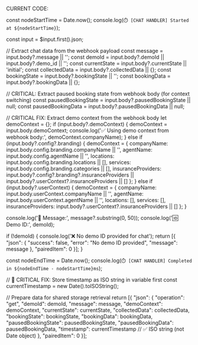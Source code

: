 CURRENT CODE:

const nodeStartTime = Date.now();
console.log(`⏱️ [CHAT HANDLER] Started at ${nodeStartTime}`);

const input = $input.first().json;

// Extract chat data from the webhook payload
const message = input.body?.message || '';
const demoId = input.body?.demoId || input.body?.demo_id || '';
const currentState = input.body?.currentState || 'initial';
const collectedData = input.body?.collectedData || {};
const bookingState = input.body?.bookingState || '';
const bookingData = input.body?.bookingData || {};

// CRITICAL: Extract paused booking state from webhook body (for context switching)
const pausedBookingState = input.body?.pausedBookingState || null;
const pausedBookingData = input.body?.pausedBookingData || null;

// CRITICAL FIX: Extract demo context from the webhook body
let demoContext = {};
if (input.body?.demoContext) {
  demoContext = input.body.demoContext;
  console.log('✅ Using demo context from webhook body:', demoContext.companyName);
} else if (input.body?.config?.branding) {
  demoContext = {
    companyName: input.body.config.branding.companyName || '',
    agentName: input.body.config.agentName || '',
    locations: input.body.config.branding.locations || [],
    services: input.body.config.branding.categories || [],
    insuranceProviders: input.body?.config?.branding?.insuranceProviders || input.body?.userContext?.insuranceProviders || []
  };
} else if (input.body?.userContext) {
  demoContext = {
    companyName: input.body.userContext.companyName || '',
    agentName: input.body.userContext.agentName || '',
    locations: [],
    services: [],
    insuranceProviders: input.body?.userContext?.insuranceProviders || []
  };
}

console.log('💬 Message:', message?.substring(0, 50));
console.log('🆔 Demo ID:', demoId);

if (!demoId) {
  console.log('❌ No demo ID provided for chat');
  return [{
    "json": {
      "success": false,
      "error": "No demo ID provided",
      "message": message
    },
    "pairedItem": 0
  }];
}

const nodeEndTime = Date.now();
console.log(`⏱️ [CHAT HANDLER] Completed in ${nodeEndTime - nodeStartTime}ms`);

// 🚨 CRITICAL FIX: Store timestamp as ISO string in variable first
const currentTimestamp = new Date().toISOString();

// Prepare data for shared storage retrieval
return [{
  "json": {
    "operation": "get",
    "demoId": demoId,
    "message": message,
    "demoContext": demoContext,
    "currentState": currentState,
    "collectedData": collectedData,
    "bookingState": bookingState,
    "bookingData": bookingData,
    "pausedBookingState": pausedBookingState,
    "pausedBookingData": pausedBookingData,
    "timestamp": currentTimestamp  // ✅ ISO string (not Date object)
  },
  "pairedItem": 0
}];